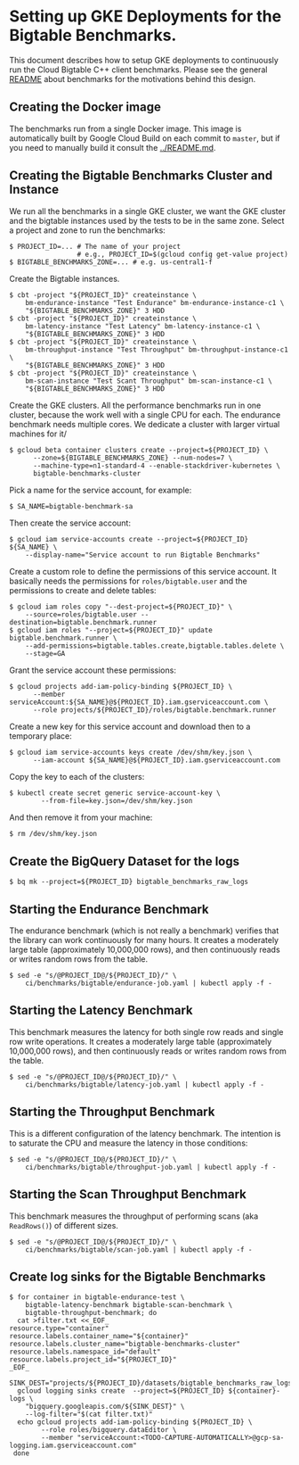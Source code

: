 # Setting up GKE Deployments for the Bigtable Benchmarks.

This document describes how to setup GKE deployments to continuously run the
Cloud Bigtable C++ client benchmarks. Please see the general
[README](../README.md) about benchmarks for the motivations behind this design.

## Creating the Docker image

The benchmarks run from a single Docker image. This image is automatically built
by Google Cloud Build on each commit to `master`, but if you need to manually
build it consult the [../README.md](../README.md).

## Creating the Bigtable Benchmarks Cluster and Instance

We run all the benchmarks in a single GKE cluster, we want the GKE cluster and
the bigtable instances used by the tests to be in the same zone. Select a
project and zone to run the benchmarks:

```console
$ PROJECT_ID=... # The name of your project
                 # e.g., PROJECT_ID=$(gcloud config get-value project)
$ BIGTABLE_BENCHMARKS_ZONE=... # e.g. us-central1-f 
```

Create the Bigtable instances.

```console
$ cbt -project "${PROJECT_ID}" createinstance \
    bm-endurance-instance "Test Endurance" bm-endurance-instance-c1 \
    "${BIGTABLE_BENCHMARKS_ZONE}" 3 HDD
$ cbt -project "${PROJECT_ID}" createinstance \
    bm-latency-instance "Test Latency" bm-latency-instance-c1 \
    "${BIGTABLE_BENCHMARKS_ZONE}" 3 HDD
$ cbt -project "${PROJECT_ID}" createinstance \
    bm-throughput-instance "Test Throughput" bm-throughput-instance-c1 \
    "${BIGTABLE_BENCHMARKS_ZONE}" 3 HDD
$ cbt -project "${PROJECT_ID}" createinstance \
    bm-scan-instance "Test Scant Throughput" bm-scan-instance-c1 \
    "${BIGTABLE_BENCHMARKS_ZONE}" 3 HDD
```

Create the GKE clusters. All the performance benchmarks run in one cluster,
because the work well with a single CPU for each. The endurance benchmark needs
multiple cores. We dedicate a cluster with larger virtual machines for it/

```console
$ gcloud beta container clusters create --project=${PROJECT_ID} \
      --zone=${BIGTABLE_BENCHMARKS_ZONE} --num-nodes=7 \
      --machine-type=n1-standard-4 --enable-stackdriver-kubernetes \
      bigtable-benchmarks-cluster
```

Pick a name for the service account, for example:

```console
$ SA_NAME=bigtable-benchmark-sa
```

Then create the service account:

```console
$ gcloud iam service-accounts create --project=${PROJECT_ID} ${SA_NAME} \
    --display-name="Service account to run Bigtable Benchmarks"
```

Create a custom role to define the permissions of this service account. It
basically needs the permissions for `roles/bigtable.user` and the permissions
to create and delete tables:

```console
$ gcloud iam roles copy "--dest-project=${PROJECT_ID}" \
    --source=roles/bigtable.user --destination=bigtable.benchmark.runner
$ gcloud iam roles "--project=${PROJECT_ID}" update bigtable.benchmark.runner \
    --add-permissions=bigtable.tables.create,bigtable.tables.delete \
    --stage=GA
```

Grant the service account these permissions:

```console
$ gcloud projects add-iam-policy-binding ${PROJECT_ID} \
      --member serviceAccount:${SA_NAME}@${PROJECT_ID}.iam.gserviceaccount.com \
      --role projects/${PROJECT_ID}/roles/bigtable.benchmark.runner
```

Create a new key for this service account and download then to a temporary
place:

```console
$ gcloud iam service-accounts keys create /dev/shm/key.json \
      --iam-account ${SA_NAME}@${PROJECT_ID}.iam.gserviceaccount.com
```

Copy the key to each of the clusters:

```console
$ kubectl create secret generic service-account-key \
        --from-file=key.json=/dev/shm/key.json
```

And then remove it from your machine:

```bash
$ rm /dev/shm/key.json
```

## Create the BigQuery Dataset for the logs

```console
$ bq mk --project=${PROJECT_ID} bigtable_benchmarks_raw_logs
```

## Starting the Endurance Benchmark

The endurance benchmark (which is not really a benchmark) verifies that the
library can work continuously for many hours. It creates a moderately large
table (approximately 10,000,000 rows), and then continuously reads or writes
random rows from the table.

```console
$ sed -e "s/@PROJECT_ID@/${PROJECT_ID}/" \
    ci/benchmarks/bigtable/endurance-job.yaml | kubectl apply -f -
```

## Starting the Latency Benchmark

This benchmark measures the latency for both single row reads and single row
write operations. It creates a moderately large table (approximately 10,000,000
rows), and then continuously reads or writes random rows from the table.

```console
$ sed -e "s/@PROJECT_ID@/${PROJECT_ID}/" \
    ci/benchmarks/bigtable/latency-job.yaml | kubectl apply -f -
```

## Starting the Throughput Benchmark

This is a different configuration of the latency benchmark. The intention is to
saturate the CPU and measure the latency in those conditions:

```console
$ sed -e "s/@PROJECT_ID@/${PROJECT_ID}/" \
    ci/benchmarks/bigtable/throughput-job.yaml | kubectl apply -f -
```

## Starting the Scan Throughput Benchmark

This benchmark measures the throughput of performing scans (aka `ReadRows()`)
of different sizes.

```console
$ sed -e "s/@PROJECT_ID@/${PROJECT_ID}/" \
    ci/benchmarks/bigtable/scan-job.yaml | kubectl apply -f -
```

## Create log sinks for the Bigtable Benchmarks

```console
$ for container in bigtable-endurance-test \
    bigtable-latency-benchmark bigtable-scan-benchmark \
    bigtable-throughput-benchmark; do
  cat >filter.txt <<_EOF_
resource.type="container"
resource.labels.container_name="${container}"
resource.labels.cluster_name="bigtable-benchmarks-cluster"
resource.labels.namespace_id="default"
resource.labels.project_id="${PROJECT_ID}"
_EOF_
  SINK_DEST="projects/${PROJECT_ID}/datasets/bigtable_benchmarks_raw_logs"
  gcloud logging sinks create  --project=${PROJECT_ID} ${container}-logs \
    "bigquery.googleapis.com/${SINK_DEST}" \
    --log-filter="$(cat filter.txt)"
  echo gcloud projects add-iam-policy-binding ${PROJECT_ID} \
        --role roles/bigquery.dataEditor \
        --member "serviceAccount:<TODO-CAPTURE-AUTOMATICALLY>@gcp-sa-logging.iam.gserviceaccount.com"
 done
```
